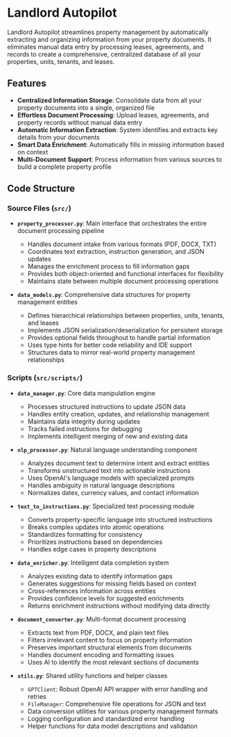 # Landlord Autopilot

Landlord Autopilot streamlines property management by automatically extracting and organizing information from your property documents. It eliminates manual data entry by processing leases, agreements, and records to create a comprehensive, centralized database of all your properties, units, tenants, and leases.

## Features

- **Centralized Information Storage**: Consolidate data from all your property documents into a single, organized file
- **Effortless Document Processing**: Upload leases, agreements, and property records without manual data entry
- **Automatic Information Extraction**: System identifies and extracts key details from your documents
- **Smart Data Enrichment**: Automatically fills in missing information based on context
- **Multi-Document Support**: Process information from various sources to build a complete property profile

## Code Structure

### Source Files (`src/`)

- **`property_processor.py`**: Main interface that orchestrates the entire document processing pipeline
  - Handles document intake from various formats (PDF, DOCX, TXT)
  - Coordinates text extraction, instruction generation, and JSON updates
  - Manages the enrichment process to fill information gaps
  - Provides both object-oriented and functional interfaces for flexibility
  - Maintains state between multiple document processing operations

- **`data_models.py`**: Comprehensive data structures for property management entities
  - Defines hierarchical relationships between properties, units, tenants, and leases
  - Implements JSON serialization/deserialization for persistent storage
  - Provides optional fields throughout to handle partial information
  - Uses type hints for better code reliability and IDE support
  - Structures data to mirror real-world property management relationships

### Scripts (`src/scripts/`)

- **`data_manager.py`**: Core data manipulation engine
  - Processes structured instructions to update JSON data
  - Handles entity creation, updates, and relationship management
  - Maintains data integrity during updates
  - Tracks failed instructions for debugging
  - Implements intelligent merging of new and existing data

- **`nlp_processor.py`**: Natural language understanding component
  - Analyzes document text to determine intent and extract entities
  - Transforms unstructured text into actionable instructions
  - Uses OpenAI's language models with specialized prompts
  - Handles ambiguity in natural language descriptions
  - Normalizes dates, currency values, and contact information

- **`text_to_instructions.py`**: Specialized text processing module
  - Converts property-specific language into structured instructions
  - Breaks complex updates into atomic operations
  - Standardizes formatting for consistency
  - Prioritizes instructions based on dependencies
  - Handles edge cases in property descriptions

- **`data_enricher.py`**: Intelligent data completion system
  - Analyzes existing data to identify information gaps
  - Generates suggestions for missing fields based on context
  - Cross-references information across entities
  - Provides confidence levels for suggested enrichments
  - Returns enrichment instructions without modifying data directly

- **`document_converter.py`**: Multi-format document processing
  - Extracts text from PDF, DOCX, and plain text files
  - Filters irrelevant content to focus on property information
  - Preserves important structural elements from documents
  - Handles document encoding and formatting issues
  - Uses AI to identify the most relevant sections of documents

- **`utils.py`**: Shared utility functions and helper classes
  - `GPTClient`: Robust OpenAI API wrapper with error handling and retries
  - `FileManager`: Comprehensive file operations for JSON and text
  - Data conversion utilities for various property management formats
  - Logging configuration and standardized error handling
  - Helper functions for data model descriptions and validation